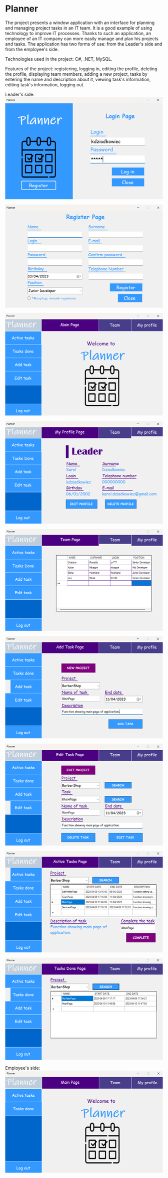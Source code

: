 # Planner
The project presents a window application with an interface for planning and managing project tasks in an IT team. It is a good example of using technology to improve IT processes. Thanks to such an application, an employee of an IT company can more easily manage and plan his projects and tasks. The application has two forms of use: from the Leader's side and from the employee's side.

Technologies used in the project: C#, .NET, MySQL.

Features of the project: registering, logging in, editing the profile, deleting the profile, displaying team members, adding a new project, tasks by entering the name and description about it, viewing task's information, editing task's information, logging out.

Leader's side:
![Login Page](https://github.com/karoldziadkowiec/Planner/blob/master/photos/1.png)

![Register Page](https://github.com/karoldziadkowiec/Planner/blob/master/photos/2.png)

![Main Page](https://github.com/karoldziadkowiec/Planner/blob/master/photos/3.png)

![My Profile Page](https://github.com/karoldziadkowiec/Planner/blob/master/photos/4.png)

![Team Page](https://github.com/karoldziadkowiec/Planner/blob/master/photos/5.png)

![Add Task Page](https://github.com/karoldziadkowiec/Planner/blob/master/photos/6.png)

![Edit Task Page](https://github.com/karoldziadkowiec/Planner/blob/master/photos/7.png)

![Active Tasks Page](https://github.com/karoldziadkowiec/Planner/blob/master/photos/8.png)

![Tasks Done Page](https://github.com/karoldziadkowiec/Planner/blob/master/photos/9.png)


Employee's side:
![Visits Page](https://github.com/karoldziadkowiec/Planner/blob/master/photos/10.png)
